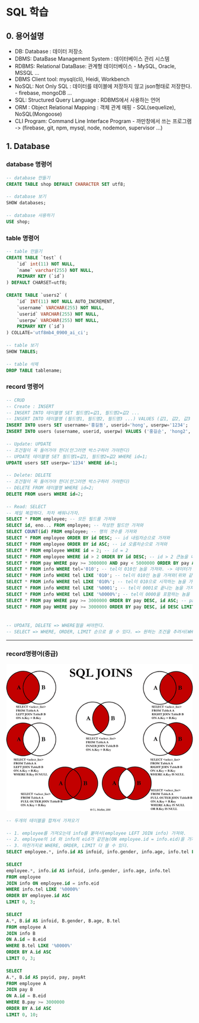 # SQL 학습
## 0. 용어설명
- DB: Database : 데이터 저장소
- DBMS: DataBase Management System : 데이터베이스 관리 시스템
- RDBMS: Relational DataBase: 관계형 데이터베이스 - MySQL, Oracle, MSSQL ...
- DBMS Client tool: mysql(cli), Heidi, Workbench
- NoSQL: Not Only SQL : 데이터를 테이블에 저장하지 않고 json형태로 저장한다. - firebase, mongoDB ...
- SQL: Structured Query Language : RDBMS에서 사용하는 언어
- ORM : Object Relational Mapping : 객체 관계 매핑 - SQL(sequelize), NoSQL(Mongoose)
- CLI Program: Command Line Interface Program - 까만창에서 쓰는 프로그램 
  -> (firebase, git, npm, mysql, node, nodemon, supervisor ...)

## 1. Database
### database 명령어
```sql
-- database 만들기
CREATE TABLE shop DEFAULT CHARACTER SET utf8;

-- database 보기
SHOW databases;

-- database 사용하기
USE shop;
```

### table 명령어
```sql
-- table 만들기
CREATE TABLE `test` (
	`id` int(11) NOT NULL,
	`name` varchar(255) NOT NULL, 
	PRIMARY KEY (`id`)
) DEFAULT CHARSET=utf8;

CREATE TABLE `users2` (
	`id` INT(11) NOT NULL AUTO_INCREMENT,
	`username` VARCHAR(255) NOT NULL,
	`userid` VARCHAR(255) NOT NULL,
	`userpw` VARCHAR(255) NOT NULL,
	PRIMARY KEY (`id`)
) COLLATE='utf8mb4_0900_ai_ci';

-- table 보기
SHOW TABLES;

-- table 삭제
DROP TABLE tablename;
```

### record 명령어
```sql
-- CRUD
-- Create : INSERT
-- INSERT INTO 테이블명 SET 필드명1=값1, 필드명2=값2 ...
-- INSERT INTO 테이블명 (필드명1, 필드명2, 필드명3 ...) VALUES (값1, 값2, 값3 ...)
INSERT INTO users SET username='홍길동', userid='hong', userpw='1234';
INSERT INTO users (username, userid, userpw) VALUES ('홍길순', 'hong2', '1234');

-- Update: UPDATE
-- 조건절이 꼭 들어가야 한다(안그러면 박스구하러 가야한다)
-- UPDATE 테이블명 SET 필드명1=값1, 필드명2=값2 WHERE id=1;
UPDATE users SET userpw='1234' WHERE id=1;

-- Delete: DELETE
-- 조건절이 꼭 들어가야 한다(안그러면 박스구하러 가야한다)
-- DELETE FROM 테이블명 WHERE id=2;
DELETE FROM users WHERE id=2;

-- Read: SELECT
-- 제일 복잡하다. 차차 배워나가자.
SELECT * FROM employee; -- 모든 필드를 가져와
SELECT id, eno... FROM employee; -- 작성한 필드만 가져와
SELECT COUNT(id) FROM employee; -- 행의 갯수를 가져와
SELECT * FROM employee ORDER BY id DESC; -- id 내림차순으로 가져와
SELECT * FROM employee ORDER BY id ASC; -- id 오름차순으로 가져와
SELECT * FROM employee WHERE id = 2; -- id = 2
SELECT * FROM employee WHERE id > 2 ORDER BY id DESC; -- id > 2 큰놈을 내림차순으로 가져와
SELECT * FROM pay WHERE pay >= 3000000 AND pay < 5000000 ORDER BY pay ASC;
SELECT * FROM info WHERE tel='010'; -- tel이 010인 놈을 가져와. -> 데이터가 없다
SELECT * FROM info WHERE tel LIKE '010'; -- tel이 010인 놈을 가져와(위와 같다) -> 데이터가 없다
SELECT * FROM info WHERE tel LIKE '010%'; -- tel이 010으로 시작하는 놈을 가져와
SELECT * FROM info WHERE tel LIKE '%0001'; -- tel이 0001로 끝나는 놈을 가져와
SELECT * FROM info WHERE tel LIKE '%0000%'; -- tel이 0000을 포함하는 놈을 가져와
SELECT * FROM pay WHERE pay >= 3000000 ORDER BY pay DESC, id ASC; -- pay가 3000000이상을 pay내림차순으로 정렬하고 pay가 같은놈이 있으면 거기서 id 오름차순으로 정렬
SELECT * FROM pay WHERE pay >= 3000000 ORDER BY pay DESC, id DESC LIMIT 0, 3; -- 위의 결과에서 0번레코드로 부터 3개를 가져와 (LIMIT 시작레코드idx, 가져올 레코드 수)


-- UPDATE, DELETE => WHERE절을 써야한다.
-- SELECT => WHERE, ORDER, LIMIT 순으로 쓸 수 있다. => 원하는 조건을 추려서(WHERE) 정렬(ORDER)시킨 후 원하는 데이터(LIMIT)만 가져오기

```
---
### record명령어(중급)

![SQL JOIN](./img/sql-join.png)

```sql
-- 두개의 테이블을 합쳐서 가져오기

-- 1. employee를 가져오는데 info를 붙여서(employee LEFT JOIN info) 가져와. 
-- 2. employee의 id 와 info의 eid가 같은놈(ON employee.id = info.eid)을 가져와
-- 3. 마찬가지로 WHERE, ORDER, LIMIT 다 쓸 수 있다.
SELECT employee.*, info.id AS infoid, info.gender, info.age, info.tel FROM employee JOIN info ON employee.id = info.eid;

SELECT 
employee.*, info.id AS infoid, info.gender, info.age, info.tel 
FROM employee 
JOIN info ON employee.id = info.eid 
WHERE info.tel LIKE '%0000%' 
ORDER BY employee.id ASC 
LIMIT 0, 3;

SELECT 
A.*, B.id AS infoid, B.gender, B.age, B.tel 
FROM employee A 
JOIN info B 
ON A.id = B.eid 
WHERE B.tel LIKE '%0000%' 
ORDER BY A.id ASC 
LIMIT 0, 3;

SELECT 
A.*, B.id AS payid, pay, payAt  
FROM employee A 
JOIN pay B 
ON A.id = B.eid 
WHERE B.pay >= 3000000 
ORDER BY A.id ASC 
LIMIT 0, 10;
```